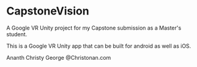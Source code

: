 # CapstoneVision
A Google VR Unity project for my Capstone submission as a Master's student.

This is a Google VR Unity app that can be built for android as well as iOS. 


Ananth Christy George
@Christonan.com

